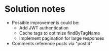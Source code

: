 # Solution notes

- Possible improvements could be:
  - Add JWT authentication
  - Cache tags to optimize findByTagName
  - Implement pagination for large responses
- Comments reference posts via "postId"
